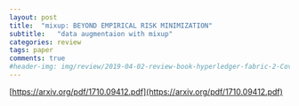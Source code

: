 ```yaml
---
layout: post
title:  "mixup: BEYOND EMPIRICAL RISK MINIMIZATION"
subtitle:   "data augmentaion with mixup"
categories: review
tags: paper
comments: true
#header-img: img/review/2019-04-02-review-book-hyperledger-fabric-2-Cover.png
---
```


[https://arxiv.org/pdf/1710.09412.pdf](https://arxiv.org/pdf/1710.09412.pdf)